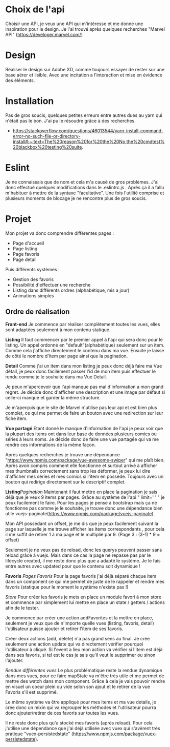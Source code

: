 # Choix de l'api
Choisir une API, je veux une API qui m'intéresse et me donne une inspiration pour le design. Je l'ai trouvé après quelques recherches "Marvel API" (https://developer.marvel.com/)

# Design
Réaliser le design sur Adobe XD, comme toujours essayer de rester sur une base aérer et lisible. Avec une incitation a l'interaction et mise en évidence des éléments.

# Installation
Pas de gros soucis, quelques petites erreurs entre autres dues au yarn qui n'était pas le bon. J'ai pu le résoudre grâce à des recherches.
- https://stackoverflow.com/questions/46013544/yarn-install-command-error-no-such-file-or-directory-install#:~:text=The%20reason%20for%20the%20No,the%20cmdtest%20blackbox%20testing%20suite.

# Eslint
Je ne connaissais que de nom et cela m'a causé de gros problèmes. J'ai donc effectué quelques modifications dans le .eslintrc.js .
Après ça il a fallu m'habituer à mettre de la syntaxe "facultative".
Une fois l'utilité comprise et plusieurs moments de blocage je ne rencontre plus de gros soucis.

# Projet
Mon projet va donc comprendre différentes pages :
- Page d'accueil
- Page listing
- Page favoris
- Page detail

Puis différents systèmes :
- Gestion des favoris
- Possibilité d'effectuer une recherche
- Listing dans différents ordres (alphabétique, mis a jour)
- Animations simples

## Ordre de réalisation
**Front-end** Je commence par réaliser complètement toutes les vues, elles sont adaptées seulement à mon contenu statique.

**Listing**
Il faut commencer par le premier appel à l'api qui sera donc pour le listing. Un appel ordonné en "default"(alphabétique) seulement sur un item.
Comme cela j'affiche directement le contenu dans ma vue.
Ensuite je laisse de côté le nombre d'item par page ainsi que la pagination.

**Detail**
Comme j'ai un item dans mon listing je peux donc déjà faire ma Vue détail, je peux donc facilement passer l'id de mon item puis effectuer le rendu comme je le souhaite dans ma Vue Detail.

Je peux m'apercevoir que l'api manque pas mal d'information a mon grand regret. Je décide donc d'afficher une description et une image par défaut si celle-ci manque et garder la même structure.

Je m'aperçois que le site de Marvel n'utilise pas leur api et est bien plus complet, ce qui me permet de faire un bouton avec une redirection sur leur fiche item.

**Vue partagé**
Etant donné le manque d'information de l'api je peux voir que la plupart des items ont dans leur base de données plusieurs comics ou séries à leurs noms.
Je décide donc de faire une vue partagée qui va me rendre ces informations de la même façon.

Après quelques recherches je trouve une dépendance "https://www.npmjs.com/package/vue-awesome-swiper" qui me plaît bien. Après avoir compris comment elle fonctionne et surtout arrivé à afficher mes thumbnails correctement sans trop les déformer, je peux lui dire d'afficher mes séries et mes comics si l'item en possède. Toujours avec un bouton qui redirige directement sur le descriptif complet.

**Listing***Pagination*
Maintenant il faut mettre en place la pagination je sais déjà que je veux 9 items par pages. Grâce au système de l'api " limit=' ' " je peux facilement le faire.
Pour les pages je pense à bootstrap mais ça ne fonctionne pas comme je le souhaite, je trouve donc une dépendance bien utile vuejs-paginate(https://www.npmjs.com/package/vuejs-paginate).

Mon API possédant un offset, je me dis que je peux facilement suivant la page sur laquelle je me trouve afficher les items correspondants , pour cela il me suffit de retirer 1 à ma page et le multiplié par 9. (Page 3 : (3-1) * 9 = offset)

Seulement je ne veux pas de reload, donc les querys peuvent passer sans reload grâce à vuejs. Mais dans ce cas la page ne repasse pas par le lifecycle created, il me reste donc plus que a adapté le système. Je le fais entre autres avec updated pour que le contenu soit dynamique !

**Favoris**
*Pages Favoris*
Pour la page favoris j'ai déjà séparé chaque item dans un component ce qui me permet de juste de le rappeler et rendre mes favoris (statique pour le moment le système n'existe pas !)

*Store*
Pour créer les favoris je mets en place un module favori à mon store et commence par simplement lui mettre en place un state / getters / actions afin de le tester.

Je commence par créer une action addFavorites et la mettre en place, seulement je veux que de n'importe quelle vues (listing, favoris, detail) l'utilisateur puisse ajouter et retirer l'item de ses favoris.

Créer deux actions (add, delete) n'a pas grand sens au final. Je crée seulement une action update qui va directement vérifier pourquoi l'utilisateur à cliqué. Si l'event a lieu mon action va vérifier si l'item est déjà dans ses favoris, si tel est le cas je sais qu'il veut le supprimer ou sinon l'ajouter.

*Rendue différentes vues*
Le plus problématique reste la rendue dynamique dans mes vues, pour ce faire mapState va m'être très utile et me permet de mettre des watch dans mon component.
Grâce à cela je vais pouvoir rendre en visuel un coeur plein ou vide selon son ajout et le retirer de la vue Favoris s'il est supprimé.

Le même système va être appliqué pour mes items et ma vue details, je crée donc un mixin qui va regrouper les méthodes et l'utilisateur pourra donc ajouter/retirer de ces favoris sur toutes les vues.

Il ne reste donc plus qu'a stocké mes favoris (après reload). Pour cela j'utilise une dépendance que j'ai déjà utilisée avec vuex qui s'avèrent très pratique "vuex-persistedstate" (https://www.npmjs.com/package/vuex-persistedstate).

